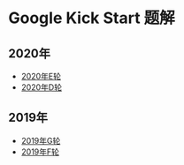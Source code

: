 # Google Kick Start 题解

## 2020年

- [2020年E轮](./2020E/)
- [2020年D轮](./2020D/)

## 2019年

- [2019年G轮](./2019G/)
- [2019年F轮](./2019F/)
